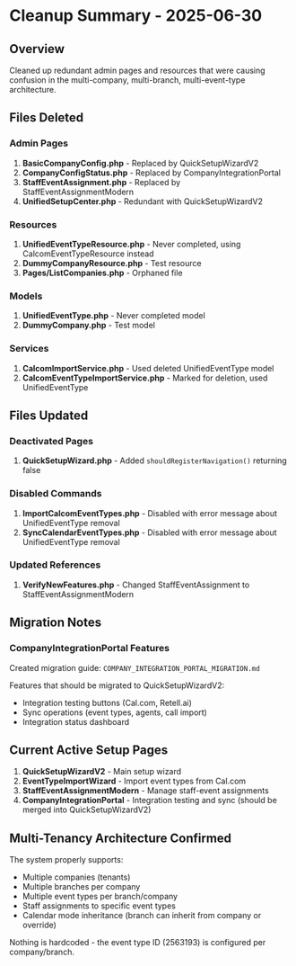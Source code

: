 # Cleanup Summary - 2025-06-30

## Overview
Cleaned up redundant admin pages and resources that were causing confusion in the multi-company, multi-branch, multi-event-type architecture.

## Files Deleted

### Admin Pages
1. **BasicCompanyConfig.php** - Replaced by QuickSetupWizardV2
2. **CompanyConfigStatus.php** - Replaced by CompanyIntegrationPortal
3. **StaffEventAssignment.php** - Replaced by StaffEventAssignmentModern
4. **UnifiedSetupCenter.php** - Redundant with QuickSetupWizardV2

### Resources  
1. **UnifiedEventTypeResource.php** - Never completed, using CalcomEventTypeResource instead
2. **DummyCompanyResource.php** - Test resource
3. **Pages/ListCompanies.php** - Orphaned file

### Models
1. **UnifiedEventType.php** - Never completed model
2. **DummyCompany.php** - Test model

### Services
1. **CalcomImportService.php** - Used deleted UnifiedEventType model
2. **CalcomEventTypeImportService.php** - Marked for deletion, used UnifiedEventType

## Files Updated

### Deactivated Pages
1. **QuickSetupWizard.php** - Added `shouldRegisterNavigation()` returning false

### Disabled Commands
1. **ImportCalcomEventTypes.php** - Disabled with error message about UnifiedEventType removal
2. **SyncCalendarEventTypes.php** - Disabled with error message about UnifiedEventType removal

### Updated References
1. **VerifyNewFeatures.php** - Changed StaffEventAssignment to StaffEventAssignmentModern

## Migration Notes

### CompanyIntegrationPortal Features
Created migration guide: `COMPANY_INTEGRATION_PORTAL_MIGRATION.md`

Features that should be migrated to QuickSetupWizardV2:
- Integration testing buttons (Cal.com, Retell.ai)
- Sync operations (event types, agents, call import)
- Integration status dashboard

## Current Active Setup Pages
1. **QuickSetupWizardV2** - Main setup wizard
2. **EventTypeImportWizard** - Import event types from Cal.com
3. **StaffEventAssignmentModern** - Manage staff-event assignments
4. **CompanyIntegrationPortal** - Integration testing and sync (should be merged into QuickSetupWizardV2)

## Multi-Tenancy Architecture Confirmed
The system properly supports:
- Multiple companies (tenants)
- Multiple branches per company
- Multiple event types per branch/company
- Staff assignments to specific event types
- Calendar mode inheritance (branch can inherit from company or override)

Nothing is hardcoded - the event type ID (2563193) is configured per company/branch.